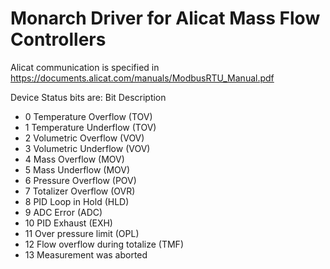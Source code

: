 # Monarch Driver for Alicat Mass Flow Controllers

Alicat communication is specified in https://documents.alicat.com/manuals/ModbusRTU_Manual.pdf

Device Status bits are:
Bit Description
  -  0 Temperature Overflow (TOV)
  -  1 Temperature Underflow (TOV)
  -  2 Volumetric Overflow (VOV)
  -  3 Volumetric Underflow (VOV)
  -  4 Mass Overflow (MOV)
  -  5 Mass Underflow (MOV)
  -  6 Pressure Overflow (POV)
  -  7 Totalizer Overflow (OVR)
  -  8 PID Loop in Hold (HLD)
  -  9 ADC Error (ADC)
  - 10 PID Exhaust (EXH)
  - 11 Over pressure limit (OPL)
  - 12 Flow overflow during totalize (TMF)
  - 13 Measurement was aborted
